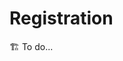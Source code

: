 # Registration

🏗️ To do...

<!-- **////-> éléments sur la pyramide (dans la partie interpolation je crois) (formation des images)**

## 🍟 Caractéristiques de recalage

La déformation à appliquer sur l'image source est basée sur des caractéristiques de cette image.
Le choix des caractéristiques utilisées conduit à l'une des deux méthodes de recalage décrite ci-après.

### Approche iconique

L'approche iconique (_intensity-based registration_) OU _DIRECT (PIXEL-BASED) ..._ ?
se base directement sur l'intensité des pixels de l'image.
Ainsi, toute l'information contenue dans l'intensité des pixels est utilisée.
À la place de l'image elle-même, on peut aussi utiliser une de ses transformations (Fourier, ondelette, gradient...).

L'avantage de l'approche iconique est quelle est relativement bien automatisée.

Les inconvénients de l'approche iconique sont
le coût calculatoire important et la mémoire nécessaire,
mais elle est également sensible au bruit et aux variations d'intensité entre les images.

### Approche géométrique

Dans l'approche géométrique (_feature-based registration_),
la déformation à appliquer à l'image source n'est pas définie à partir des intensités des pixels,
mais à partir de primitives particulières de l'image.
Ces primitives peuvent être :
* intrinsèques à l'image : on se base sur les coins, les contours des objets, etc.
* extrinsèques à l'image : on se base sur des marqueurs insérés sur les objets.
Il faut ensuite apparier les primitives (_feature matching_).

```{figure} vincent18.png
---
height: 200px
name: F:registration:feature-based
---
Appariement de primitives entre deux images.
```

Les avantages de l'approche géométrique sont d'utiliser peu de données de l'image,
impliquant un coût calculatoire faible.

Les inconvénients de l'approche géométrique sont que :
* l'appariement des primitives peut être difficile à effectuer,
* la qualité du recalage dépend de la précision de l'extraction des primitives,
* la précision du recalage n'est garantie qu'au voisinage des primitives.

% =============================================================================================== %

## 🍟 Modèle de déformation (motion model / Transform model)

Concrètement, l'image source est déformée grâce à une transformation mathématique qui peut être linéaire ou non.

Une transformation linéaire s'écrit :

$$
  p' = M p
$$

où
* $p = [x \; y \; 1]^T$ regroupe les coordonnées du pixel $(x,y)$ de l'image source,
* $p' = [x' \; y' \; 1]^T$ regroupe les coordonnées du pixel $(x',y')$ de l'image déformée,
* $M \in \mathbb{R}^{3\times3}$ est la matrice de transformation.

Par exemple, si la matrice de déformation est

$$
  M = \begin{bmatrix}
    1 & 0 & t_x \\
    0 & 1 & t_y \\
    0 & 0 & 1
  \end{bmatrix}
$$

alors

$$
  p' = \begin{bmatrix}
    x' \\
    y' \\
    1
  \end{bmatrix}
  = \begin{bmatrix}
    x + t_x \\
    y + t_y \\
    1
  \end{bmatrix}
$$

Les coordonnées du pixel $p'$ de l'image transformée
correspondent à celle du pixel $p$ de l'image source
après une translation de de $t_x$ pixels en $x$ et $t_y$ pixels en $y$.

Les exemples ci-dessous représentent l'effet de déformations particulières
sur l'image représentée {numref}`F:registration:lena-defnull`.

```{figure} lena-defnull.png
---
scale: 50%
name: F:registration:lena-defnull
---
Image Lena.
```

### Déformation rigide

Une déformation rigide (ou euclidienne) est une transformation linéaire
définie avec 3 paramètres : $\theta=\{\alpha,t_x,t_y\}$.
La matrice de déformation s'écrit :

$$
  M\!=\!\begin{pmatrix}
    \cos\alpha & \sin\alpha & t_x \\
    -\sin\alpha & \cos\alpha & t_y \\
    0 & 0 & 1
  \end{pmatrix}
$$

```{figure} lena-defrigide.png
---
scale: 50%
name: F:registration:lena-defrigide
---
Déformation rigide.
```

### Déformation affine

Une déformation affine est une transformation bilinéaire définie
avec 6 paramètres : $\theta=\{m_{11}, m_{12}, m_{13}, m_{21}, m_{22}, m_{23}\}$.
La matrice de déformation s'écrit :

$$
  M\!=\!\begin{pmatrix}
    m_{11} & m_{12} & m_{13} \\
    m_{21} & m_{22} & m_{23} \\
    0 & 0 & 1
  \end{pmatrix}
$$


```{figure} lena-defaffine.png
---
scale: 50%
name: F:registration:lena-defaffine
---
Déformation affine.
```

### Déformation perspective

Une déformation perspective est une transformation linéaire définie
avec 9 paramètres : $\theta=\{m_{11}, m_{12}, m_{13}, m_{21}, m_{22}, m_{23}, m_{31}, m_{32}, m_{33}\}$.
La matrice de déformation s'écrit :

$$
  M\!=\!\begin{pmatrix}
    m_{11} & m_{12} & m_{13} \\
    m_{21} & m_{22} & m_{23} \\
    m_{31} & m_{32} & m_{33}
  \end{pmatrix}
$$

```{figure} lena-persp.png
---
scale: 50%
name: F:registration:lena-persp
---
Déformation perspective.
```

### Déformation non linéaire

On peut définir tout autre type de déformation sans passer par une transformation linéaire.
Ainsi, l'utilisation de fonctions 2D spécifiques (polynôme, sinusoïde, spline, ondelette...)
ou carrément d'un champ de déformation non paramétrique est envisageable.

Il peut alors être nécessaire d'introduire des contraintes sur le modèle de déformation
(préservation de la topologie, douceur, symétrie...).

```{figure} lena-deffnonlin.png
---
scale: 50%
name: F:registration:lena-deffnonlin
---
Déformation non linéaire.
```

% =============================================================================================== %

## 🍟 Critère de similarité (error metric)

Le critère de similarité $E(\theta)$ représente la distance (au sens mathématique)
entre l'image de référence $g$ et l'image déformée $f$
(obtenue an appliquant le modèle de déformation de paramètres $\theta$ sur l'image source $f$).
Cette distance est minimale lorsque les deux images se superposent au mieux,
c'est-à-dire lorsque la similarité entre l'image de référence $g$ et l'image déformée $f\,'$ est maximale.

L'objectif du recalage est de trouver les paramètres $\theta$ qui minimisent le critère de similarité $E(\theta)$ :
c'est donc un problème d'optimisation qui sera abordé dans la {ref}`section suivante <C:registration:optimisation>`.

Le choix de $E$ dépend du choix de l'approche choisie.

### Approche iconique

Dans le cas d'une approche iconique (basée sur l'intensité des pixels),
on utilisera un critère de similarité dit _dense_.
Il existe plusieurs hypothèses sur les liens entre les intensités des deux images.
Dans le cas le plus simple, on suppose que les intensités des pixels
sont égales à un bruit additif gaussien près, donc :


> * CM, approche iconique : préciser que le critère de similarité est proportionnel à l'EQM.

$$
  E(\theta) = \sum_{m=1}^M \sum_{n=1}^N \big(f\,'(m,n) - g(m,n)\big)^2
$$

### Aapproche géométrique

Dans le cas d'une approche géométrique (basée sur des primitives),
on utilisera une distance entre ces primitives.

* Par exemple, dans le cas où les primitives sont des pixels particuliers,
  on peut considérer la distance entre ces pixels avec la norme euclidienne :

  $$
    E(\theta) = \sum_{n=1}^N (x_n-x'_n)^2 + (y_n-y'_n)^2
  $$

  où $(x_n,y_n)$ et $(x'_n,y'_n)$ sont les coordonnées des pixels appariés.

* Un autre exemple est le cas où les primitives sont des courbes.
  L'algorithme ICP (_Iterative Closest Point_) peut être utilisé pour déterminer une distance entre ces deux courbes, définie comme

  $$
    E(\theta) = \sum_{n=1}^N d_n^2
  $$

  où $d_n$ est la distance entre chaque point de la courbe 1 avec le point le plus proche de la courbe 2.

  ```{figure} icp.png
  ---
  height: 150px
  name: F:registration:icp
  ---
  Distance entre deux courbes avec l'algorithme ICP.
  ```

  % TODO : ref

% =============================================================================================== %

(C:registration:optimisation)=
## Optimisation du critère de similarité

% TODO : introduire des réfs

Comme on l'a dit, précédemment, on cherche les valeurs des paramètres $\theta$
de la transformation qui minimise $E(\theta)$.
Mathématiquement, le problème s'écrit :

$$
  \hat{\theta} = \arg \min_{\theta} E(\theta)
$$


```{figure} optim.png
---
height: 200px
name: F:registration:optim
---
Principe de l'optimisation d'un critère $E$ :
exemple pour $\theta=\alpha$ dans le cas d'une simple rotation.
```

Il existe énormément de méthodes d'optimisation dont la description dépasse le cadre de ce cours :
* Solution explicite (en annulant la dérivée de $E$),
* Recherche exhaustive (toutes les possibilités sont testées),
* Méthodes déterministes :
  algorithme du simplexe, descente de gradient, gradient conjugué,
  algorithme de Levenberg-Marquardt, etc.
* Méthodes stochastiques :
  recuit simulé, algorithmes génétiques, gradient stochastique, etc.

% solution explicite : méthode procustéenne, (_exact point matching_)

### Approches hiérarchiques

L'idée des approches hiérarchiques (_hierarchical / coarse to fine approaches_)
est de décomposer le problème initial en plusieurs petits problèmes de complexité moindre.
Cela a tendance à réduire le risque de convergence vers un minimum local et à accélérer le calcul.

* Dans le cas de données complexes, on adoptera une approche par multi-résolution :
  on commence par effectuer l'optimisation sur une image très sous-échantillonnée (niveau 0),
  et refaire l'optimisation à différentes échelles jusqu'à l'image originale.
  Chaque algorithme d'optimisation est initialisé avec la valeurs de $\theta$ obtenue
  au niveau précédent.

  ```{figure} multiresolution.png
  ---
  height: 200px
  name: F:registration:multiresolution
  ---
  Exemple : pyramide gaussienne.
  ```

* Dans le cas d'un Modèle de déformation complexe,
  on privilégiera une complexification de ce modèle.
  Par exemple, on pourra commencer par considérer une déformation rigide,
  qui sera affinée ensuite en déformation affine voire non rigide.
  On peut aussi utiliser une approche multi-échelle (_multiscale approach_)
  illustrée {numref}`F:registration:multiscale`.

    ```{figure} multiscale.png
    ---
    height: 100px
    name: F:registration:multiscale
    ---
    Approche multi-échelle.
    ```

% =============================================================================================== %
 -->